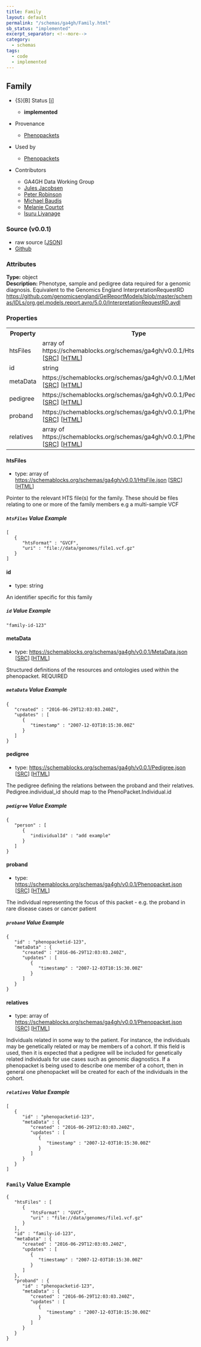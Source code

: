 ```yaml
---
title: Family
layout: default
permalink: "/schemas/ga4gh/Family.html"
sb_status: "implemented"
excerpt_separator: <!--more-->
category:
  - schemas
tags:
  - code
  - implemented
---
```



## Family

* {S}[B] Status  [[i]](https://schemablocks.org/about/sb-status-levels.html)
    - __implemented__

* Provenance  

    - [Phenopackets](https://github.com/phenopackets/phenopacket-schema/blob/master/docs/family.rst)  
* Used by  

    - [Phenopackets](https://github.com/phenopackets/phenopacket-schema/blob/master/docs/family.rst)  

<!--more-->

* Contributors  

    - GA4GH Data Working Group  
    - [Jules Jacobsen](https://orcid.org/0000-0002-3265-15918)  
    - [Peter Robinson](https://orcid.org/0000-0002-0736-91998)  
    - [Michael Baudis](https://orcid.org/0000-0002-9903-4248)  
    - [Melanie Courtot](https://orcid.org/0000-0002-9551-6370)  
    - [Isuru Liyanage](https://orcid.org/0000-0002-4839-5158)  

### Source (v0.0.1)

* raw source [[JSON](./current/Family.json)]
* [Github](https://github.com/ga4gh-schemablocks/sb-phenopackets/blob/master/schemas/Family.yaml)

### Attributes
  
__Type:__ object  
__Description:__ Phenotype, sample and pedigree data required for a genomic diagnosis.
Equivalent to the Genomics England InterpretationRequestRD
https://github.com/genomicsengland/GelReportModels/blob/master/schemas/IDLs/org.gel.models.report.avro/5.0.0/InterpretationRequestRD.avdl


### Properties

<table>
  <tr>
    <th>Property</th>
    <th>Type</th>
  </tr>
  <tr>
    <td>htsFiles</td>
    <td>array of https://schemablocks.org/schemas/ga4gh/v0.0.1/HtsFile.json [<a href="https://schemablocks.org/schemas/ga4gh/v0.0.1/HtsFile.json" target="_BLANK">SRC</a>] [<a href="https://schemablocks.org/schemas/ga4gh/HtsFile.html" target="_BLANK">HTML</a>]</td>
  </tr>
  <tr>
    <td>id</td>
    <td>string</td>
  </tr>
  <tr>
    <td>metaData</td>
    <td>https://schemablocks.org/schemas/ga4gh/v0.0.1/MetaData.json [<a href="https://schemablocks.org/schemas/ga4gh/v0.0.1/MetaData.json" target="_BLANK">SRC</a>] [<a href="https://schemablocks.org/schemas/ga4gh/MetaData.html" target="_BLANK">HTML</a>]</td>
  </tr>
  <tr>
    <td>pedigree</td>
    <td>https://schemablocks.org/schemas/ga4gh/v0.0.1/Pedigree.json [<a href="https://schemablocks.org/schemas/ga4gh/v0.0.1/Pedigree.json" target="_BLANK">SRC</a>] [<a href="https://schemablocks.org/schemas/ga4gh/Pedigree.html" target="_BLANK">HTML</a>]</td>
  </tr>
  <tr>
    <td>proband</td>
    <td>https://schemablocks.org/schemas/ga4gh/v0.0.1/Phenopacket.json [<a href="https://schemablocks.org/schemas/ga4gh/v0.0.1/Phenopacket.json" target="_BLANK">SRC</a>] [<a href="https://schemablocks.org/schemas/ga4gh/Phenopacket.html" target="_BLANK">HTML</a>]</td>
  </tr>
  <tr>
    <td>relatives</td>
    <td>array of https://schemablocks.org/schemas/ga4gh/v0.0.1/Phenopacket.json [<a href="https://schemablocks.org/schemas/ga4gh/v0.0.1/Phenopacket.json" target="_BLANK">SRC</a>] [<a href="https://schemablocks.org/schemas/ga4gh/Phenopacket.html" target="_BLANK">HTML</a>]</td>
  </tr>

</table>


#### htsFiles

* type: array of https://schemablocks.org/schemas/ga4gh/v0.0.1/HtsFile.json [<a href="https://schemablocks.org/schemas/ga4gh/v0.0.1/HtsFile.json" target="_BLANK">SRC</a>] [<a href="https://schemablocks.org/schemas/ga4gh/HtsFile.html" target="_BLANK">HTML</a>]

Pointer to the relevant HTS file(s) for the family. These should be files relating to one or more of the family
members e.g a multi-sample VCF


##### `htsFiles` Value Example  

```
[
   {
      "htsFormat" : "GVCF",
      "uri" : "file://data/genomes/file1.vcf.gz"
   }
]
```

#### id

* type: string

An identifier specific for this family

##### `id` Value Example  

```
"family-id-123"
```

#### metaData

* type: https://schemablocks.org/schemas/ga4gh/v0.0.1/MetaData.json [<a href="https://schemablocks.org/schemas/ga4gh/v0.0.1/MetaData.json" target="_BLANK">SRC</a>] [<a href="https://schemablocks.org/schemas/ga4gh/MetaData.html" target="_BLANK">HTML</a>]

Structured definitions of the resources and ontologies used within the phenopacket. REQUIRED


##### `metaData` Value Example  

```
{
   "created" : "2016-06-29T12:03:03.240Z",
   "updates" : [
      {
         "timestamp" : "2007-12-03T10:15:30.00Z"
      }
   ]
}
```

#### pedigree

* type: https://schemablocks.org/schemas/ga4gh/v0.0.1/Pedigree.json [<a href="https://schemablocks.org/schemas/ga4gh/v0.0.1/Pedigree.json" target="_BLANK">SRC</a>] [<a href="https://schemablocks.org/schemas/ga4gh/Pedigree.html" target="_BLANK">HTML</a>]

The pedigree defining the relations between the proband and their relatives. Pedigree.individual_id should
map to the PhenoPacket.Individual.id


##### `pedigree` Value Example  

```
{
   "person" : [
      {
         "individualId" : "add example"
      }
   ]
}
```

#### proband

* type: https://schemablocks.org/schemas/ga4gh/v0.0.1/Phenopacket.json [<a href="https://schemablocks.org/schemas/ga4gh/v0.0.1/Phenopacket.json" target="_BLANK">SRC</a>] [<a href="https://schemablocks.org/schemas/ga4gh/Phenopacket.html" target="_BLANK">HTML</a>]

The individual representing the focus of this packet - e.g. the proband in rare disease cases or cancer patient


##### `proband` Value Example  

```
{
   "id" : "phenopacketid-123",
   "metaData" : {
      "created" : "2016-06-29T12:03:03.240Z",
      "updates" : [
         {
            "timestamp" : "2007-12-03T10:15:30.00Z"
         }
      ]
   }
}
```

#### relatives

* type: array of https://schemablocks.org/schemas/ga4gh/v0.0.1/Phenopacket.json [<a href="https://schemablocks.org/schemas/ga4gh/v0.0.1/Phenopacket.json" target="_BLANK">SRC</a>] [<a href="https://schemablocks.org/schemas/ga4gh/Phenopacket.html" target="_BLANK">HTML</a>]

Individuals related in some way to the patient. For instance, the individuals may be genetically related or may
be members of a cohort. If this field is used, then  it is expected that a pedigree will be included for
genetically related individuals for use cases such as genomic diagnostics. If a phenopacket is being used to
describe one member of a cohort, then in general one phenopacket will be created for each of the individuals in
the cohort.


##### `relatives` Value Example  

```
[
   {
      "id" : "phenopacketid-123",
      "metaData" : {
         "created" : "2016-06-29T12:03:03.240Z",
         "updates" : [
            {
               "timestamp" : "2007-12-03T10:15:30.00Z"
            }
         ]
      }
   }
]
```


### `Family` Value Example  

```
{
   "htsFiles" : [
      {
         "htsFormat" : "GVCF",
         "uri" : "file://data/genomes/file1.vcf.gz"
      }
   ],
   "id" : "family-id-123",
   "metaData" : {
      "created" : "2016-06-29T12:03:03.240Z",
      "updates" : [
         {
            "timestamp" : "2007-12-03T10:15:30.00Z"
         }
      ]
   },
   "proband" : {
      "id" : "phenopacketid-123",
      "metaData" : {
         "created" : "2016-06-29T12:03:03.240Z",
         "updates" : [
            {
               "timestamp" : "2007-12-03T10:15:30.00Z"
            }
         ]
      }
   }
}
```


